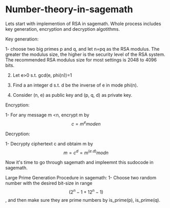 # Number-theory-in-sagemath


Lets start with implemention of RSA in sagemath.
Whole process includes key generation, encryption and decryption algotithms.

Key generation:

1- choose	two	big	primes	p	and	q,	and	let	n=pq as the RSA modulus. The greater the modulus size, the higher is the security level of the RSA system. The recommended RSA modulus size for most settings is 2048  to 4096 bits.

2. Let e>0 s.t. gcd(e, phi(n))=1

4. Find	a	an integer d s.t.	d be the inverse of e in mode phi(n). 


6. Consider (n,	e) as public	key		and (p,	q,	d)	as private key. 

Encryption: 

1- For any message m <n, encrypt m by $$c=m^e mode n$$

Decryption:

1- Decrypty ciphertext c and obtaim m by $$m=c^d=m^(e.d) mod n $$
 
Now it's time to go through sagemath and impleemnt this sudocode in sagemath. 

Large Prime Generation Procedure in sagemath:
1- Choose two random number with the desired bit-size in range $$(2^n-1 +1 2^n -1)$$, and then make sure they are prime numbers by  is_prime(p),  is_prime(q).




